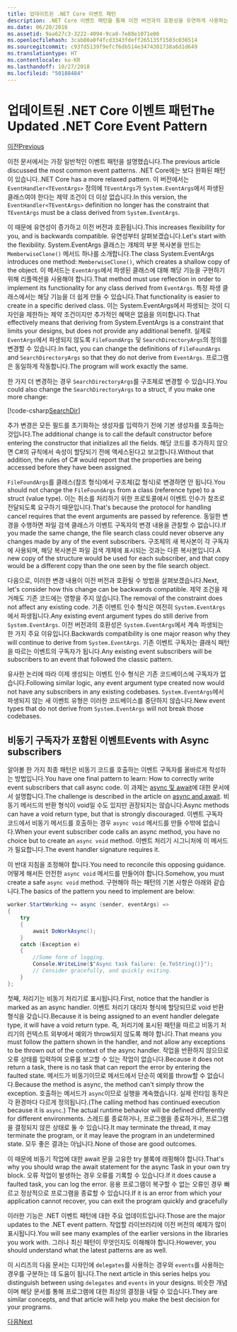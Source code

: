 ```yaml
---
title: 업데이트된 .NET Core 이벤트 패턴
description: .NET Core 이벤트 패턴을 통해 이전 버전과의 호환성을 유연하게 사용하는 방법 및 비동기 구독자로 안전한 이벤트 처리를 구현하는 방법을 알아봅니다.
ms.date: 06/20/2016
ms.assetid: 9aa627c3-3222-4094-9ca8-7e88e1071e06
ms.openlocfilehash: 3cab80a0f4fcd3343fdeff265135f1503c036514
ms.sourcegitcommit: c93fd5139f9efcf6db514e3474301738a6d1d649
ms.translationtype: HT
ms.contentlocale: ko-KR
ms.lasthandoff: 10/27/2018
ms.locfileid: "50188484"
---
```

# <a name="the-updated-net-core-event-pattern"></a><span data-ttu-id="caeb7-103">업데이트된 .NET Core 이벤트 패턴</span><span class="sxs-lookup"><span data-stu-id="caeb7-103">The Updated .NET Core Event Pattern</span></span>

[<span data-ttu-id="caeb7-104">이전</span><span class="sxs-lookup"><span data-stu-id="caeb7-104">Previous</span></span>](event-pattern.md)

<span data-ttu-id="caeb7-105">이전 문서에서는 가장 일반적인 이벤트 패턴을 설명했습니다.</span><span class="sxs-lookup"><span data-stu-id="caeb7-105">The previous article discussed the most common event patterns.</span></span> <span data-ttu-id="caeb7-106">.NET Core에는 보다 완화된 패턴이 있습니다.</span><span class="sxs-lookup"><span data-stu-id="caeb7-106">.NET Core has a more relaxed pattern.</span></span> <span data-ttu-id="caeb7-107">이 버전에서는 `EventHandler<TEventArgs>` 정의에 `TEventArgs`가 `System.EventArgs`에서 파생된 클래스여야 한다는 제약 조건이 더 이상 없습니다.</span><span class="sxs-lookup"><span data-stu-id="caeb7-107">In this version, the `EventHandler<TEventArgs>` definition no longer has the constraint that `TEventArgs` must be a class derived from `System.EventArgs`.</span></span>

<span data-ttu-id="caeb7-108">이 때문에 유연성이 증가하고 이전 버전과 호환됩니다.</span><span class="sxs-lookup"><span data-stu-id="caeb7-108">This increases flexibility for you, and is backwards compatible.</span></span> <span data-ttu-id="caeb7-109">유연성부터 살펴보겠습니다.</span><span class="sxs-lookup"><span data-stu-id="caeb7-109">Let's start with the flexibility.</span></span> <span data-ttu-id="caeb7-110">System.EventArgs 클래스는 개체의 부분 복사본을 만드는 `MemberwiseClone()` 메서드 하나를 소개합니다.</span><span class="sxs-lookup"><span data-stu-id="caeb7-110">The class System.EventArgs introduces one method: `MemberwiseClone()`, which creates a shallow copy of the object.</span></span>
<span data-ttu-id="caeb7-111">이 메서드는 `EventArgs`에서 파생된 클래스에 대해 해당 기능을 구현하기 위해 리플렉션을 사용해야 합니다.</span><span class="sxs-lookup"><span data-stu-id="caeb7-111">That method must use reflection in order to implement its functionality for any class derived from `EventArgs`.</span></span> <span data-ttu-id="caeb7-112">특정 파생 클래스에서는 해당 기능을 더 쉽게 만들 수 있습니다.</span><span class="sxs-lookup"><span data-stu-id="caeb7-112">That functionality is easier to create in a specific derived class.</span></span> <span data-ttu-id="caeb7-113">이는 System.EventArgs에서 파생되는 것이 디자인을 제한하는 제약 조건이지만 추가적인 혜택은 없음을 의미합니다.</span><span class="sxs-lookup"><span data-stu-id="caeb7-113">That effectively means that deriving from System.EventArgs is a constraint that limits your designs, but does not provide any additional benefit.</span></span>
<span data-ttu-id="caeb7-114">실제로 `EventArgs`에서 파생되지 않도록 `FileFoundArgs` 및 `SearchDirectoryArgs`의 정의를 변경할 수 있습니다.</span><span class="sxs-lookup"><span data-stu-id="caeb7-114">In fact, you can change the definitions of `FileFoundArgs` and `SearchDirectoryArgs` so that they do not derive from `EventArgs`.</span></span>
<span data-ttu-id="caeb7-115">프로그램은 동일하게 작동합니다.</span><span class="sxs-lookup"><span data-stu-id="caeb7-115">The program will work exactly the same.</span></span>

<span data-ttu-id="caeb7-116">한 가지 더 변경하는 경우 `SearchDirectoryArgs`를 구조체로 변경할 수 있습니다.</span><span class="sxs-lookup"><span data-stu-id="caeb7-116">You could also change the `SearchDirectoryArgs` to a struct, if you make one more change:</span></span>

[!code-csharp[SearchDir](../../samples/csharp/events/Program.cs#DeclareSearchEvent "Define search directory event")]

<span data-ttu-id="caeb7-117">추가 변경은 모든 필드를 초기화하는 생성자를 입력하기 전에 기본 생성자를 호출하는 것입니다.</span><span class="sxs-lookup"><span data-stu-id="caeb7-117">The additional change is to call the default constructor before entering the constructor that initializes all the fields.</span></span> <span data-ttu-id="caeb7-118">해당 코드를 추가하지 않으면 C#의 규칙에서 속성이 할당되기 전에 액세스된다고 보고합니다.</span><span class="sxs-lookup"><span data-stu-id="caeb7-118">Without that addition, the rules of C# would report that the properties are being accessed before they have been assigned.</span></span>

<span data-ttu-id="caeb7-119">`FileFoundArgs`를 클래스(참조 형식)에서 구조체(값 형식)로 변경하면 안 됩니다.</span><span class="sxs-lookup"><span data-stu-id="caeb7-119">You should not change the `FileFoundArgs` from a class (reference type) to a struct (value type).</span></span> <span data-ttu-id="caeb7-120">이는 취소를 처리하기 위한 프로토콜에서 이벤트 인수가 참조로 전달되도록 요구하기 때문입니다.</span><span class="sxs-lookup"><span data-stu-id="caeb7-120">That's because the protocol for handling cancel requires that the event arguments are passed by reference.</span></span> <span data-ttu-id="caeb7-121">동일한 변경을 수행하면 파일 검색 클래스가 이벤트 구독자의 변경 내용을 관찰할 수 없습니다.</span><span class="sxs-lookup"><span data-stu-id="caeb7-121">If you made the same change, the file search class could never observe any changes made by any of the event subscribers.</span></span> <span data-ttu-id="caeb7-122">구조체의 새 복사본이 각 구독자에 사용되며, 해당 복사본은 파일 검색 개체에 표시되는 것과는 다른 복사본입니다.</span><span class="sxs-lookup"><span data-stu-id="caeb7-122">A new copy of the structure would be used for each subscriber, and that copy would be a different copy than the one seen by the file search object.</span></span>

<span data-ttu-id="caeb7-123">다음으로, 이러한 변경 내용이 이전 버전과 호환될 수 방법을 살펴보겠습니다.</span><span class="sxs-lookup"><span data-stu-id="caeb7-123">Next, let's consider how this change can be backwards compatible.</span></span>
<span data-ttu-id="caeb7-124">제약 조건을 제거해도 기존 코드에는 영향을 주지 않습니다.</span><span class="sxs-lookup"><span data-stu-id="caeb7-124">The removal of the constraint does not affect any existing code.</span></span> <span data-ttu-id="caeb7-125">기존 이벤트 인수 형식은 여전히 `System.EventArgs`에서 파생됩니다.</span><span class="sxs-lookup"><span data-stu-id="caeb7-125">Any existing event argument types do still derive from `System.EventArgs`.</span></span>
<span data-ttu-id="caeb7-126">이전 버전과의 호환성은 `System.EventArgs`에서 계속 파생되는 한 가지 주요 이유입니다.</span><span class="sxs-lookup"><span data-stu-id="caeb7-126">Backwards compatibility is one major reason why they will continue to derive from `System.EventArgs`.</span></span> <span data-ttu-id="caeb7-127">기존 이벤트 구독자는 클래식 패턴을 따르는 이벤트의 구독자가 됩니다.</span><span class="sxs-lookup"><span data-stu-id="caeb7-127">Any existing event subscribers will be subscribers to an event that followed the classic pattern.</span></span>

<span data-ttu-id="caeb7-128">유사한 논리에 따라 이제 생성되는 이벤트 인수 형식은 기존 코드베이스에 구독자가 없습니다.</span><span class="sxs-lookup"><span data-stu-id="caeb7-128">Following similar logic, any event argument type created now would not have any subscribers in any existing codebases.</span></span> <span data-ttu-id="caeb7-129">`System.EventArgs`에서 파생되지 않는 새 이벤트 유형은 이러한 코드베이스를 중단하지 않습니다.</span><span class="sxs-lookup"><span data-stu-id="caeb7-129">New event types that do not derive from `System.EventArgs` will not break those codebases.</span></span>

## <a name="events-with-async-subscribers"></a><span data-ttu-id="caeb7-130">비동기 구독자가 포함된 이벤트</span><span class="sxs-lookup"><span data-stu-id="caeb7-130">Events with Async subscribers</span></span>

<span data-ttu-id="caeb7-131">알아볼 한 가지 최종 패턴은 비동기 코드를 호출하는 이벤트 구독자를 올바르게 작성하는 방법입니다.</span><span class="sxs-lookup"><span data-stu-id="caeb7-131">You have one final pattern to learn: How to correctly write event subscribers that call async code.</span></span> <span data-ttu-id="caeb7-132">이 과제는 [async 및 await](async.md)에 대한 문서에서 설명합니다.</span><span class="sxs-lookup"><span data-stu-id="caeb7-132">The challenge is described in the article on [async and await](async.md).</span></span> <span data-ttu-id="caeb7-133">비동기 메서드의 반환 형식이 void일 수도 있지만 권장되지는 않습니다.</span><span class="sxs-lookup"><span data-stu-id="caeb7-133">Async methods can have a void return type, but that is strongly discouraged.</span></span> <span data-ttu-id="caeb7-134">이벤트 구독자 코드에서 비동기 메서드를 호출하는 경우 `async void` 메서드를 만들 수밖에 없습니다.</span><span class="sxs-lookup"><span data-stu-id="caeb7-134">When your event subscriber code calls an async method, you have no choice but to create an `async void` method.</span></span> <span data-ttu-id="caeb7-135">이벤트 처리기 시그니처에 이 메서드가 필요합니다.</span><span class="sxs-lookup"><span data-stu-id="caeb7-135">The event handler signature requires it.</span></span>

<span data-ttu-id="caeb7-136">이 반대 지침을 조정해야 합니다.</span><span class="sxs-lookup"><span data-stu-id="caeb7-136">You need to reconcile this opposing guidance.</span></span> <span data-ttu-id="caeb7-137">어떻게 해서든 안전한 `async void` 메서드를 만들어야 합니다.</span><span class="sxs-lookup"><span data-stu-id="caeb7-137">Somehow, you must create a safe `async void` method.</span></span> <span data-ttu-id="caeb7-138">구현해야 하는 패턴의 기본 사항은 아래와 같습니다.</span><span class="sxs-lookup"><span data-stu-id="caeb7-138">The basics of the pattern you need to implement are below:</span></span>

```csharp
worker.StartWorking += async (sender, eventArgs) =>
{
    try 
    {
        await DoWorkAsync();
    }
    catch (Exception e)
    {
        //Some form of logging.
        Console.WriteLine($"Async task failure: {e.ToString()}");
        // Consider gracefully, and quickly exiting.
    }
};
```

<span data-ttu-id="caeb7-139">첫째, 처리기는 비동기 처리기로 표시됩니다.</span><span class="sxs-lookup"><span data-stu-id="caeb7-139">First, notice that the handler is marked as an async handler.</span></span> <span data-ttu-id="caeb7-140">이벤트 처리기 대리자 형식에 할당되므로 void 반환 형식을 갖습니다.</span><span class="sxs-lookup"><span data-stu-id="caeb7-140">Because it is being assigned to an event handler delegate type, it will have a void return type.</span></span> <span data-ttu-id="caeb7-141">즉, 처리기에 표시된 패턴을 따르고 비동기 처리기의 컨텍스트 외부에서 예외가 throw되지 않도록 해야 합니다.</span><span class="sxs-lookup"><span data-stu-id="caeb7-141">That means you must follow the pattern shown in the handler, and not allow any exceptions to be thrown out of the context of the async handler.</span></span> <span data-ttu-id="caeb7-142">작업을 반환하지 않으므로 오류 상태를 입력하여 오류를 보고할 수 있는 작업이 없습니다.</span><span class="sxs-lookup"><span data-stu-id="caeb7-142">Because it does not return a task, there is no task that can report the error by entering the faulted state.</span></span> <span data-ttu-id="caeb7-143">메서드가 비동기이므로 메서드에서 단순히 예외를 throw할 수 없습니다.</span><span class="sxs-lookup"><span data-stu-id="caeb7-143">Because the method is async, the method can't simply throw the exception.</span></span> <span data-ttu-id="caeb7-144">호출하는 메서드가 `async`이므로 실행을 계속했습니다. 실제 런타임 동작은 각 환경마다 다르게 정의됩니다.</span><span class="sxs-lookup"><span data-stu-id="caeb7-144">(The calling method has continued execution because it is `async`.) The actual runtime behavior will be defined differently for different environments.</span></span> <span data-ttu-id="caeb7-145">스레드를 종료하거나, 프로그램을 종료하거나, 프로그램을 결정되지 않은 상태로 둘 수 있습니다.</span><span class="sxs-lookup"><span data-stu-id="caeb7-145">It may terminate the thread, it may terminate the program, or it may leave the program in an undetermined state.</span></span> <span data-ttu-id="caeb7-146">모두 좋은 결과는 아닙니다.</span><span class="sxs-lookup"><span data-stu-id="caeb7-146">None of those are good outcomes.</span></span>

<span data-ttu-id="caeb7-147">이 때문에 비동기 작업에 대한 await 문을 고유한 try 블록에 래핑해야 합니다.</span><span class="sxs-lookup"><span data-stu-id="caeb7-147">That's why you should wrap the await statement for the async Task in your own try block.</span></span> <span data-ttu-id="caeb7-148">오류 작업이 발생하는 경우 오류를 기록할 수 있습니다.</span><span class="sxs-lookup"><span data-stu-id="caeb7-148">If it does cause a faulted task, you can log the error.</span></span> <span data-ttu-id="caeb7-149">응용 프로그램이 복구할 수 없는 오류인 경우 빠르고 정상적으로 프로그램을 종료할 수 있습니다.</span><span class="sxs-lookup"><span data-stu-id="caeb7-149">If it is an error from which your application cannot recover, you can exit the program quickly and gracefully</span></span>

<span data-ttu-id="caeb7-150">이러한 기능은 .NET 이벤트 패턴에 대한 주요 업데이트입니다.</span><span class="sxs-lookup"><span data-stu-id="caeb7-150">Those are the major updates to the .NET event pattern.</span></span> <span data-ttu-id="caeb7-151">작업할 라이브러리에 이전 버전의 예제가 많이 표시됩니다.</span><span class="sxs-lookup"><span data-stu-id="caeb7-151">You will see many examples of the earlier versions in the libraries you work with.</span></span> <span data-ttu-id="caeb7-152">그러나 최신 패턴이 무엇인지도 이해해야 합니다.</span><span class="sxs-lookup"><span data-stu-id="caeb7-152">However, you should understand what the latest patterns are as well.</span></span>

<span data-ttu-id="caeb7-153">이 시리즈의 다음 문서는 디자인에 `delegates`를 사용하는 경우와 `events`를 사용하는 경우를 구분하는 데 도움이 됩니다.</span><span class="sxs-lookup"><span data-stu-id="caeb7-153">The next article in this series helps you distinguish between using `delegates` and `events` in your designs.</span></span> <span data-ttu-id="caeb7-154">비슷한 개념이며 해당 문서를 통해 프로그램에 대한 최상의 결정을 내릴 수 있습니다.</span><span class="sxs-lookup"><span data-stu-id="caeb7-154">They are similar concepts, and that article will help you make the best decision for your programs.</span></span>

[<span data-ttu-id="caeb7-155">다음</span><span class="sxs-lookup"><span data-stu-id="caeb7-155">Next</span></span>](distinguish-delegates-events.md)
